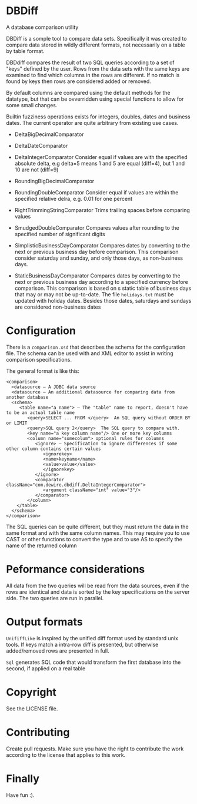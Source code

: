 # DBDiff

A database comparison utility

DBDiff is a somple tool to compare data sets. Specifically it was created
to compare data stored in wildly different formats, not necessarily on
a table by table format.

DBDdiff compares the result of two SQL queries according to a set of "keys"
defined by the user. Rows from the data sets with the same keys are examined
to find which columns in the rows are different. If no match is found by keys then
rows are considered added or removed.

By default columns are compared using the default methods for the datatype, but
that can be ovverridden using special functions to allow for some small changes.

Builtin fuzziness operations exists for integers, doubles, dates and business dates. The
current operator are quite arbitrary from existing use cases.

- DeltaBigDecimalComparator
- DeltaDateComparator
- DeltaIntegerComparator
  Consider equal if values are with the specified absolute delta, e.g delta=5 means
  1 and 5 are equal (diff=4), but 1 and 10 are not (diff=9)

- RoundingBigDecimalComparator
- RoundingDoubleComparator
  Consider equal if values are within the specified relative delra, e.g. 0.01 for one percent

- RightTrimmingStringComparator
  Trims trailing spaces before comparing values
  
- SmudgedDoubleComparator
  Compares values after rounding to the specified number of significant digits

- SimplisticBusinessDayComparator
  Compares dates by converting to the next or previous business day before comparison.
  This comparison consider saturday and sunday, and only those days, as non-business days.  

- StaticBusinessDayComparator
  Compares dates by converting to the next or previous business day according to a specified currency
  before comparison.
  This comparison is based on s static table of business days that may or
  may not be up-to-date. The file `holidays.txt` must be updated with
  holiday dates. Besides those dates, saturdays and sundays are considered
  non-business dates

# Configuration

There is a `comparison.xsd` that describes the schema for the configuration file. The schema
can be used with and XML editor to assist in writing comparison specifications.

The general format is like this:

```
<comparison>
  <datasource – A JDBC data source
  <datasource – An additional datasource for comparing data from another database
  <schema>
     <table name="a name"> – The "table" name to report, doesn't have to be an actual table name
        <query>SELECT ... FROM </query>  An SQL query without ORDER BY or LIMIT
        <query>SQL query 2</query>  The SQL query to compare with.
        <key name="a key column name"/> One or more key columns
        <column name="somecolum"> optional rules for columns
           <ignore> – Specification to ignore differences if some other column contains certain values
              <ignorekey>
              <name>keyname</name>
              <value>value</value>
              </ignorekey>
           </ignore>
           <comparator className="com.dewire.dbdiff.DeltaIntegerComparator">
              <argument className="int" value="3"/>
           </comparator>
        </column>
    </table>
  </schema>
</comparison>
```

The SQL queries can be quite different, but they must return the data in the same format
and with the same column names. This may require you to use CAST or other functions to convert
the type and to use AS to specify the name of the returned column

# Peformance considerations

All data from the two queries will be read from the data sources, even if the rows are identical
and data is sorted by the key specifications on the server side. The two queries are run in
parallel.

# Output formats

`UnififfLike` is inspired by the unified diff format used by standard unix tools. If keys match a
intra-row diff is presented, but otherwise added/removed rows are presented in full.

`Sql` generates SQL code that would transform the first database into the second, if applied on
a real table

# Copyright

See the LICENSE file. 

# Contributing

Create pull requests. Make sure you have the right to contribute the
work according to the license that applies to this work.

# Finally

Have fun :).
